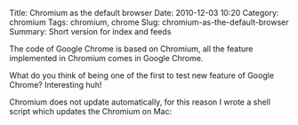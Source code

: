 Title: Chromium as the default browser
Date: 2010-12-03 10:20
Category: chromium
Tags: chromium, chrome
Slug: chromium-as-the-default-browser
Summary: Short version for index and feeds

The code of Google Chrome is based on Chromium, all the feature
implemented in Chromium comes in Google Chrome.

What do you think of being one of the first to test new feature of
Google Chrome? Interesting huh!

Chromium does not update automatically, for this reason I wrote a shell
script which updates the Chromium on Mac:
